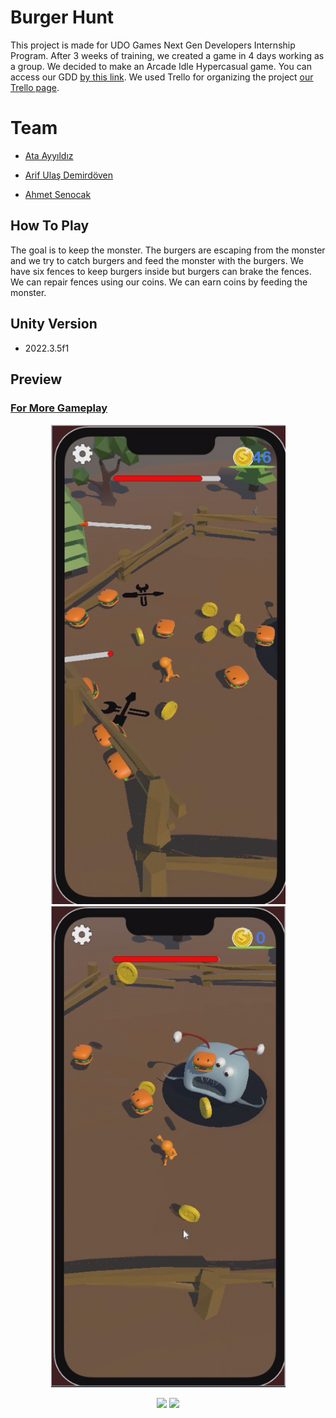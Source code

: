 # Burger Hunt
This project is made for UDO Games Next Gen Developers Internship Program. After 3 weeks of training,  we created a game in 4 days working as a group.
We decided to make an Arcade Idle Hypercasual game. You can access our GDD [by this link](https://closed-centipede-fae.notion.site/Burger-Hunting-38b74de12102416d9bc765ac1b123e16?pvs=4).
We used Trello for organizing the project [our Trello page](https://trello.com/b/KrJdfYPU/burgerhunt). 

# Team
-  [Ata Ayyıldız](https://github.com/satas20)

-  [Arif Ulaş Demirdöven](https://github.com/godzago)

-  [Ahmet Senocak](https://github.com/ahmetsenocak)

## How To Play
The goal is to keep the monster. The burgers are escaping from the monster and we try to catch burgers and feed the monster with the burgers. We have six fences to keep burgers inside but burgers can brake the fences. We can repair fences using our coins. We can earn coins by feeding the monster.
 

## Unity Version
- 2022.3.5f1


## Preview
### [For More Gameplay](https://drive.google.com/drive/folders/1lg1Y3P16rXdPPE3Rl0DQR02GRtOsyjiI?usp=sharing) 
<p align="center" >
  <img src="UDO/Media/SS2.png" width="375" >
  <img src="UDO/Media/SS1.png" width="375" >
 
</p>
<p align="center">
  <img src="UDO/Media/Gif1.gif" width="375">
  <img src="UDO/Media/Gif2.gif" width="375">
</p>

  



